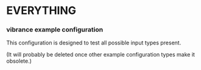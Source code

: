 # EVERYTHING
### vibrance example configuration

This configuration is designed to test all possible input types present.

(It will probably be deleted once other example configuration types make it obsolete.)

